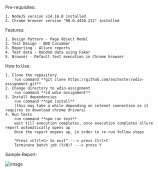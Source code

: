 Pre-requisites:

    1. NodeJS version v14.16.0 installed
    2. Chrome browser version "90.0.4430.212" installed

Features:

    1. Design Pattern - Page Object Model
    2. Test Design - BDD Cucumber
    3. Reporting - Allure reports
    4. Test data - Random data using Faker
    5. Browser - Default test execution in Chrome browser

How to Use:

    1. Clone the repository
        run command **git clone https://github.com/anztester/wdio-assignment.git**
    2. Change directory to wdio-assignment
        run command **cd wdio-assignment**
    3. Install dependencies
        run command **npm install**
        (this may take a while depending on intenet connection as it requires to download chrome drivers)
    4. Run tests
        run command **npm run test**
        wait till execution completes, once execution completes allure report automatically opens up
        Once the report onpens up, in order to re-run follow steps
    
        "Press <Ctrl+C> to exit" ---> press Ctrl+C
        Terminate batch job (Y/N)? ---> press Y
        
Sample Report:

![image](https://user-images.githubusercontent.com/84385581/118688333-96e6b400-b823-11eb-82db-2513431c9c78.png)
